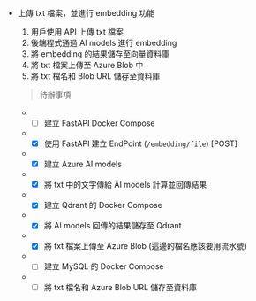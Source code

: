 * 上傳 txt 檔案，並進行 embedding 功能
  1. 用戶使用 API 上傳 txt 檔案
  2. 後端程式通過 AI models 進行 embedding
  3. 將 embedding 的結果儲存至向量資料庫
  4. 將 txt 檔案上傳至 Azure Blob 中
  5. 將 txt 檔名和 Blob URL 儲存至資料庫
   
  >待辦事項
  * - [ ] 建立 FastAPI Docker Compose
  * - [X] 使用 FastAPI 建立 EndPoint (`/embedding/file`) [POST]
  * - [X] 建立 Azure AI models
  * - [X] 將 txt 中的文字傳給 AI models 計算並回傳結果
  * - [X] 建立 Qdrant 的 Docker Compose
  * - [X] 將 AI models 回傳的結果儲存至 Qdrant
  * - [X] 將 txt 檔案上傳至 Azure Blob (這邊的檔名應該要用流水號)
  * - [ ] 建立 MySQL 的 Docker Compose
  * - [ ] 將 txt 檔名和 Azure Blob URL 儲存至資料庫